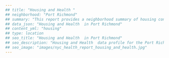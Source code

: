 ```yaml
---
## title: "Housing and Health "
## neighborhood: "Port Richmond"
## summary: "This report provides a neighborhood summary of housing conditions and related health outcomes. It also describes population characteristics that can increase vulnerability to housing hazards."
## data_json: "Housing and Health  in Port Richmond"
## content_yml: "housing"
## type: location
## seo_title: "Housing and Health  in Port Richmond"
## seo_description: "Housing and Health  data profile for the Port Richmond neighborhood of NYC."
## seo_image: "images/nyc_health_report_housing_and_health.jpg"
---
```

